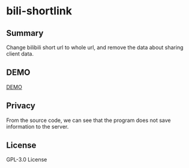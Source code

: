 # bili-shortlink

## Summary
Change bilibili short url to whole url, and remove the data about sharing client data.

## DEMO
[DEMO](https://blink.kaguyasama.moe)

## Privacy
From the source code, we can see that the program does not save information to the server.

## License 
GPL-3.0 License
